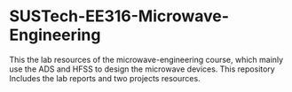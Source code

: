 # SUSTech-EE316-Microwave-Engineering
This the lab resources of the microwave-engineering course, which mainly use the ADS and HFSS to design the microwave devices. This repository Includes the lab reports and two projects resources. 
